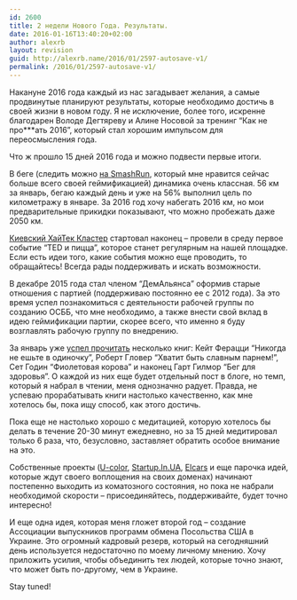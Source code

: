 ```yaml
---
id: 2600
title: 2 недели Нового Года. Результаты.
date: 2016-01-16T13:40:20+02:00
author: alexrb
layout: revision
guid: http://alexrb.name/2016/01/2597-autosave-v1/
permalink: /2016/01/2597-autosave-v1/
---
```

Накануне 2016 года каждый из нас загадывает желания, а самые продвинутые планируют результаты, которые необходимо достичь в своей жизни в новом году. Я не исключение, более того, искренне благодарен Володе Дегтяреву и Алине Носовой за тренинг &#8220;Как не про\***ать 2016&#8221;, который стал хорошим импульсом для переосмысления года.

Что ж прошло 15 дней 2016 года и можно подвести первые итоги.

В беге (следить можно [на SmashRun](http://smashrun.com/alex.riabtsev/overview), который мне нравится сейчас больше всего своей геймификацией) динамика очень классная. 56 км за январь, бегаю каждый день и уже на 56% выполнил цель по километражу в январе. За 2016 год хочу набегать 2016 км, но мои предварительные прикидки показывают, что можно пробежать даже 2050 км.

[Киевский ХайТек Кластер](https://www.facebook.com/kyivitcluster/) стартовал наконец &#8211; провели в среду первое событие &#8220;TED и пицца&#8221;, которое станет регулярным на нашей площадке. Если есть идеи того, какие события можно еще проводить, то обращайтесь! Всегда рады поддерживать и искать возможности.

В декабре 2015 года стал членом &#8220;ДемАльянса&#8221; оформив старые отношения с партией (поддерживаю постоянно ее с 2012 года). За это время успел познакомиться с деятельности рабочей группы по созданию ОСББ, что мне необходимо, а также внести свой вклад в идею геймификации партии, скорее всего, что именно я буду возглавлять рабочую группу по внедрению.

За январь уже [успел прочитать](https://bookmate.com/alexriabtsev/finished) несколько книг: Кейт Ферацци &#8220;Никогда не ешьте в одиночку&#8221;, Роберт Гловер &#8220;Хватит быть славным парнем!&#8221;, Сет Годин &#8220;Фиолетовая корова&#8221; и наконец Гарт Гилмор &#8220;Бег для здоровья&#8221;. О каждой из них еще будет отдельный пост в блоге, но темп, который я набрал в чтении, меня однозначно радует. Правда, не успеваю прорабатывать книги настолько качественно, как мне хотелось бы, пока ищу способ, как этого достичь.

Пока еще не настолько хорошо с медитацией, которую хотелось бы делать в течение 20-30 минут ежедневно, но за 15 дней медитировал только 6 раза, что, безусловно, заставляет обратить особое внимание на это.

Собственные проекты ([U-color](https://www.facebook.com/ucolor.ua/), [Startup.In.UA](https://www.facebook.com/startup.in.ua), [Elcars](https://www.facebook.com/elcarscomua/) и еще парочка идей, которые ждут своего воплощения на своих доменах) начинают постепенно выходить из коматозного состояния, но пока не набрали необходимой скорости &#8211; присоединяйтесь, поддерживайте, будет точно интересно!

И еще одна идея, которая меня гложет второй год &#8211; создание Ассоциации выпускников программ обмена Посольства США в Украине. Это огромный кадровый резерв, который на сегодняшний день используется недостаточно по моему личному мнению. Хочу приложить усилия, чтобы объединить тех людей, которые точно знают, что может быть по-другому, чем в Украине.

Stay tuned!